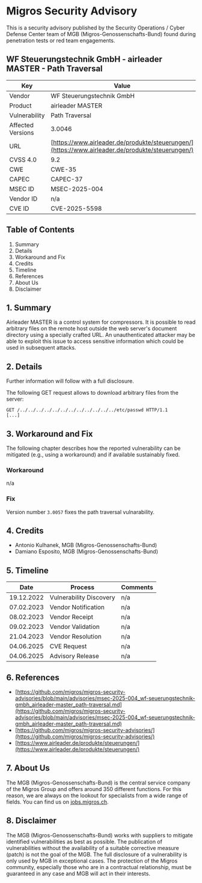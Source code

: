 # Migros Security Advisory
This is a security advisory published by the Security Operations / Cyber Defense Center team of MGB (Migros-Genossenschafts-Bund) found during penetration tests or red team engagements.

## WF Steuerungstechnik GmbH - airleader MASTER - Path Traversal
| Key | Value |
| --- | --- |
| Vendor | WF Steuerungstechnik GmbH |
| Product | airleader MASTER |
| Vulnerability | Path Traversal |
| Affected Versions | 3.0046 |
| URL | [https://www.airleader.de/produkte/steuerungen/](https://www.airleader.de/produkte/steuerungen/) |
| CVSS 4.0 | 9.2 |
| CWE | CWE-35 |
| CAPEC | CAPEC-37 |
| MSEC ID | MSEC-2025-004 |
| Vendor ID | n/a |
| CVE ID | CVE-2025-5598 |

## Table of Contents
1. Summary
2. Details
3. Workaround and Fix
4. Credits
5. Timeline
6. References
7. About Us
8. Disclaimer

## 1. Summary
Airleader MASTER is a control system for compressors. It is possible to read arbitrary files on the remote host outside the web server's document directory using a specially crafted URL. An unauthenticated attacker may be able to exploit this issue to access sensitive information which could be used in subsequent attacks.


## 2. Details
Further information will follow with a full disclosure.

The following GET request allows to download arbitrary files from the server:
```
GET /../../../../../../../../../../../../etc/passwd HTTP/1.1
[...]
```


## 3. Workaround and Fix
The following chapter describes how the reported vulnerability can be mitigated (e.g., using a workaround) and if available sustainably fixed.
### Workaround
n/a


### Fix
Version number `3.0057` fixes the path traversal vulnarability.



## 4. Credits
- Antonio Kulhanek, MGB (Migros-Genossenschafts-Bund)
- Damiano Esposito, MGB (Migros-Genossenschafts-Bund)

## 5. Timeline
| Date | Process | Comments |
| --- | --- | --- |
| 19.12.2022 | Vulnerability Discovery | n/a |
| 07.02.2023 | Vendor Notification | n/a |
| 08.02.2023 | Vendor Receipt | n/a |
| 09.02.2023 | Vendor Validation | n/a |
| 21.04.2023 | Vendor Resolution | n/a |
| 04.06.2025 | CVE Request | n/a |
| 04.06.2025 | Advisory Release | n/a |

## 6. References
- [https://github.com/migros/migros-security-advisories/blob/main/advisories/msec-2025-004_wf-seuerungstechnik-gmbh_airleader-master_path-traversal.md](https://github.com/migros/migros-security-advisories/blob/main/advisories/msec-2025-004_wf-seuerungstechnik-gmbh_airleader-master_path-traversal.md)
- [https://github.com/migros/migros-security-advisories/](https://github.com/migros/migros-security-advisories/)
- [https://www.airleader.de/produkte/steuerungen/](https://www.airleader.de/produkte/steuerungen/)

## 7. About Us
The MGB (Migros-Genossenschafts-Bund) is the central service company of the Migros Group and offers around 350 different functions. For this reason, we are always on the lookout for specialists from a wide range of fields. You can find us on [jobs.migros.ch](https://migros-gruppe.jobs/de/unsere-unternehmen/migros-gruppe/offene-stellen?q=cyber).


## 8. Disclaimer
The MGB (Migros-Genossenschafts-Bund) works with suppliers to mitigate identified vulnerabilities as best as possible. The publication of vulnerabilities without the availability of a suitable corrective measure (patch) is not the goal of the MGB. The full disclosure of a vulnerability is only used by MGB in exceptional cases. The protection of the Migros community, especially those who are in a contractual relationship, must be guaranteed in any case and MGB will act in their interests.


